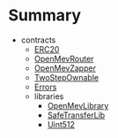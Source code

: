 # Summary
* contracts
  * [ERC20](docs/ERC20.md)
  * [OpenMevRouter](docs/OpenMevRouter.md)
  * [OpenMevZapper](docs/OpenMevZapper.md)
  * [TwoStepOwnable](docs/TwoStepOwnable.md)
  * [Errors](docs/Errors.md)
  * libraries
    * [OpenMevLibrary](docs/libraries/OpenMevLibrary.md)
    * [SafeTransferLib](docs/libraries/SafeTransferLib.md)
    * [Uint512](docs/libraries/Uint512.md)
